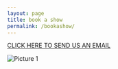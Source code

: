 ```yaml
---
layout: page
title: book a show
permalink: /bookashow/
---
```


 <p style="text-align:middle"><a href="mailto:{{ site.email }}">CLICK HERE TO SEND US AN EMAIL</a></p>
 
 ![Picture 1](http://i.imgur.com/GDFi9EH.jpg)

        

